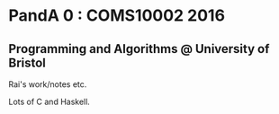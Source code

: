 # PandA 0 : COMS10002 2016
## Programming and Algorithms @ University of Bristol

Rai's work/notes etc.

Lots of C and Haskell.